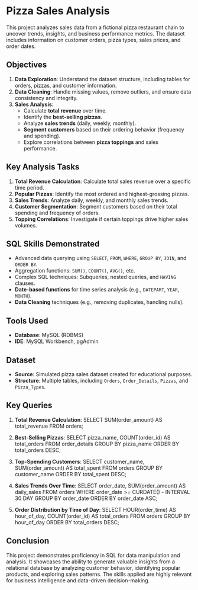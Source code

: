 # Pizza Sales Analysis  
This project analyzes sales data from a fictional pizza restaurant chain to uncover trends, insights, and business performance metrics. The dataset includes information on customer orders, pizza types, sales prices, and order dates.

## Objectives
1. **Data Exploration**: Understand the dataset structure, including tables for orders, pizzas, and customer information.
2. **Data Cleaning**: Handle missing values, remove outliers, and ensure data consistency and integrity.
3. **Sales Analysis**:
   - Calculate **total revenue** over time.
   - Identify the **best-selling pizzas**.
   - Analyze **sales trends** (daily, weekly, monthly).
   - **Segment customers** based on their ordering behavior (frequency and spending).
   - Explore correlations between **pizza toppings** and sales performance.

## Key Analysis Tasks
1. **Total Revenue Calculation**: Calculate total sales revenue over a specific time period.
2. **Popular Pizzas**: Identify the most ordered and highest-grossing pizzas.
3. **Sales Trends**: Analyze daily, weekly, and monthly sales trends.
4. **Customer Segmentation**: Segment customers based on their total spending and frequency of orders.
5. **Topping Correlations**: Investigate if certain toppings drive higher sales volumes.

## SQL Skills Demonstrated
- Advanced data querying using `SELECT`, `FROM`, `WHERE`, `GROUP BY`, `JOIN`, and `ORDER BY`.
- Aggregation functions: `SUM()`, `COUNT()`, `AVG()`, etc.
- Complex SQL techniques: Subqueries, nested queries, and `HAVING` clauses.
- **Date-based functions** for time series analysis (e.g., `DATEPART`, `YEAR`, `MONTH`).
- **Data Cleaning** techniques (e.g., removing duplicates, handling nulls).


## Tools Used
- **Database**: MySQL (RDBMS)
- **IDE**: MySQL Workbench, pgAdmin


## Dataset
- **Source**: Simulated pizza sales dataset created for educational purposes.
- **Structure**: Multiple tables, including `Orders`, `Order_Details`, `Pizzas`, and `Pizza_Types`.


## Key Queries
1. **Total Revenue Calculation**:
   SELECT SUM(order_amount) AS total_revenue
   FROM orders;

2. **Best-Selling Pizzas**:
   SELECT pizza_name, COUNT(order_id) AS total_orders
   FROM order_details
   GROUP BY pizza_name
   ORDER BY total_orders DESC;


3. **Top-Spending Customers**:
   SELECT customer_name, SUM(order_amount) AS total_spent
   FROM orders
   GROUP BY customer_name
   ORDER BY total_spent DESC;


4. **Sales Trends Over Time**:
   SELECT order_date, SUM(order_amount) AS daily_sales
   FROM orders
   WHERE order_date >= CURDATE() - INTERVAL 30 DAY
   GROUP BY order_date
   ORDER BY order_date ASC;


5. **Order Distribution by Time of Day**:
   SELECT HOUR(order_time) AS hour_of_day, COUNT(order_id) AS total_orders
   FROM orders
   GROUP BY hour_of_day
   ORDER BY total_orders DESC;
   
## Conclusion  
This project demonstrates proficiency in SQL for data manipulation and analysis. It showcases the ability to generate valuable insights from a relational database by analyzing customer behavior, identifying popular products, and exploring sales patterns. The skills applied are highly relevant for business intelligence and data-driven decision-making.
